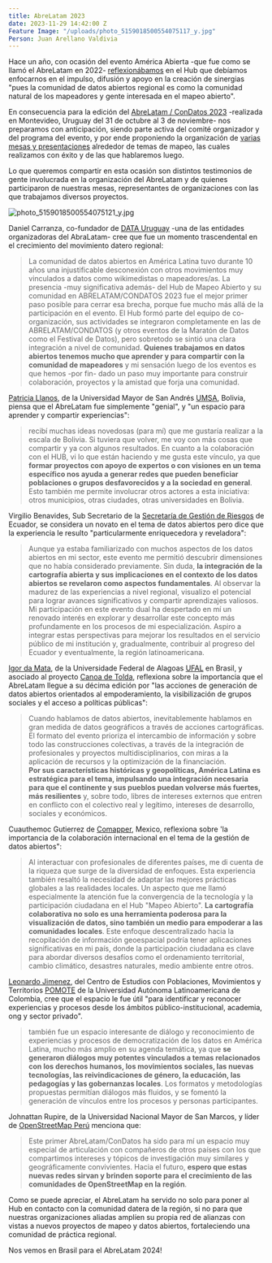```yaml
---
title: AbreLatam 2023
date: 2023-11-29 14:42:00 Z
Feature Image: "/uploads/photo_5159018500554075117_y.jpg"
Person: Juan Arellano Valdivia
---
```


Hace un año, con ocasión del evento América Abierta -que fue como se llamó el AbreLatam en 2022- [reflexionábamos](https://www.hotosm.org/updates/america-abierta-2022/) en el Hub que debíamos enfocarnos en el impulso, difusión y apoyo en la creación de sinergias "pues la comunidad de datos abiertos regional es como la comunidad natural de los mapeadores y gente interesada en el mapeo abierto".

En consecuencia para la edición del [AbreLatam / ConDatos 2023](https://2023.abrelatam.org/) -realizada en Montevideo, Uruguay del 31 de octubre al 3 de noviembre- nos preparamos con anticipación, siendo parte activa del comité organizador y del programa del evento, y por ende proponiendo la organización de [varias mesas y presentaciones](https://www.hotosm.org/updates/el-mapeo-abierto-se-hara-presente-en-el-abrelatam-2023/) alrededor de temas de mapeo, las cuales realizamos con éxito y de las que hablaremos luego.

Lo que queremos compartir en esta ocasión son distintos testimonios de gente involucrada en la organización del AbreLatam y de quienes participaron de nuestras mesas, representantes de organizaciones con las que trabajamos diversos proyectos.

![photo_5159018500554075121_y.jpg](/uploads/photo_5159018500554075121_y.jpg)

Daniel Carranza, co-fundador de [DATA Uruguay](https://data.org.uy/) -una de las entidades organizadoras del AbraLatam- cree que fue un momento trascendental en el crecimiento del movimiento datero regional:

> La comunidad de datos abiertos en América Latina tuvo durante 10 años una injustificable desconexión con otros movimientos muy vinculados a datos como wikimedistas o mapeadores/as. La presencia -muy significativa además- del Hub de Mapeo Abierto y su comunidad en ABRELATAM/CONDATOS 2023 fue el mejor primer paso posible para cerrar esa brecha, porque fue mucho más allá de la participación en el evento. El Hub formó parte del equipo de co-organización, sus actividades se integraron completamente en las de ABRELATAM/CONDATOS (y otros eventos de la Maratón de Datos como el Festival de Datos), pero sobretodo se sintió una clara integración a nivel de comunidad. **Quienes trabajamos en datos abiertos tenemos mucho que aprender y para compartir con la comunidad de mapeadores** y mi sensación luego de los eventos es que hemos -por fin- dado un paso muy importante para construir colaboración, proyectos y la amistad que forja una comunidad.

[Patricia Llanos](https://www.linkedin.com/in/dr-patricia-llanos-5b891247/?originalSubdomain=bo), de la Universidad Mayor de San Andrés [UMSA](https://www.umsa.bo/), Bolivia, piensa que el AbreLatam fue simplemente "genial", y "un espacio para aprender y compartir experiencias":

> recibí muchas ideas novedosas (para mí) que me gustaría realizar a la escala de Bolivia. Si tuviera que volver, me voy con más cosas que compartir y ya con algunos resultados. En cuanto a la colaboración con el HUB, vi lo que están haciendo y me gusta este vínculo, ya que **formar proyectos con apoyo de expertos o con visiones en un tema específico nos ayuda a generar redes que pueden beneficiar poblaciones o grupos desfavorecidos y a la sociedad en general**. Esto también me permite involucrar otros actores a esta iniciativa: otros municipios, otras ciudades, otras universidades en Bolivia.

Virgilio Benavides, Sub Secretario de la [Secretaría de Gestión de Riesgos](https://www.gestionderiesgos.gob.ec/) de Ecuador, se considera un novato en el tema de datos abiertos pero dice que la experiencia le resulto "particularmente enriquecedora y reveladora":

> Aunque ya estaba familiarizado con muchos aspectos de los datos abiertos en mi sector, este evento me permitió descubrir dimensiones que no había considerado previamente. Sin duda, **la integración de la cartografía abierta y sus implicaciones en el contexto de los datos abiertos se revelaron como aspectos fundamentales**. Al observar la madurez de las experiencias a nivel regional, visualizo el potencial para lograr avances significativos y compartir aprendizajes valiosos. Mi participación en este evento dual ha despertado en mí un renovado interés en explorar y desarrollar este concepto más profundamente en los procesos de mi especialización. Aspiro a integrar estas perspectivas para mejorar los resultados en el servicio público de mi institución y, gradualmente, contribuir al progreso del Ecuador y eventualmente, la región latinoamericana.

[Igor da Mata](https://www.linkedin.com/in/igor-da-mata-oliveira-9197b038/?originalSubdomain=br), de la Universidade Federal de Alagoas [UFAL](https://ufal.br/) en Brasil, y asociado al proyecto [Canoa de Tolda](https://www.hotosm.org/projects/canoa-de-tolda-0a2b5e/), reflexiona sobre la importancia que el AbreLatam llegue a su décima edición por "las acciones de generación de datos abiertos orientados al empoderamiento, la visibilización de grupos sociales y el acceso a políticas públicas":

> Cuando hablamos de datos abiertos, inevitablemente hablamos en gran medida de datos geográficos a través de acciones cartográficas. El formato del evento prioriza el intercambio de información y sobre todo las construcciones colectivas, a través de la integración de profesionales y proyectos multidisciplinarios, con miras a la aplicación de recursos y la optimización de la financiación.\
> **Por sus características históricas y geopolíticas, América Latina es estratégica para el tema, impulsando una integración necesaria para que el continente y sus pueblos puedan volverse más fuertes, más resilientes** y, sobre todo, libres de intereses externos que entren en conflicto con el colectivo real y legítimo, intereses de desarrollo, sociales y económicos.

Cuauthemoc Gutierrez de [Comapper](https://comapper.org/), Mexico, reflexiona sobre 'la importancia de la colaboración internacional en el tema de la gestión de datos abiertos":

> Al interactuar con profesionales de diferentes países, me di cuenta de la riqueza que surge de la diversidad de enfoques. Esta experiencia también resaltó la necesidad de adaptar las mejores prácticas globales a las realidades locales. Un aspecto que me llamó especialmente la atención fue la convergencia de la tecnología y la participación ciudadana en el Hub "Mapeo Abierto". **La cartografía colaborativa no solo es una herramienta poderosa para la visualización de datos, sino también un medio para empoderar a las comunidades locales**. Este enfoque descentralizado hacia la recopilación de información geoespacial podría tener aplicaciones significativas en mi país, donde la participación ciudadana es clave para abordar diversos desafíos como el ordenamiento territorial, cambio climático, desastres naturales, medio ambiente entre otros.

[Leonardo Jimenez](https://wwwunaula.academia.edu/LeonardoJimenezGarc%C3%ADa), del Centro de Estudios con Poblaciones, Movimientos y Territorios [POMOTE](https://pomotecestudios.unaula.edu.co/sobre-pomote-centro-estudios-poblaciones-movilizaciones-territorios/) de la Universidad Autónoma Latinoamericana de Colombia, cree que el espacio le fue útil "para identificar y reconocer experiencias y procesos desde los ámbitos público-institucional, academia, ong y sector privado".

> también fue un espacio interesante de diálogo y reconocimiento de experiencias y procesos de democratización de los datos en América Latina, mucho más amplio en su agenda temática, ya que **se generaron diálogos muy potentes vinculados a temas relacionados con los derechos humanos, los movimientos sociales, las nuevas tecnologías, las reivindicaciones de género, la educación, las pedagogías y las gobernanzas locales**. Los formatos y metodologías propuestas permitían diálogos más fluidos, y se fomentó la generación de vínculos entre los procesos y personas participantes.

Johnattan Rupire, de la Universidad Nacional Mayor de San Marcos, y líder de [OpenStreetMap Perú](https://osm.org.pe/) menciona que:

> Este primer AbreLatam/ConDatos ha sido para mí un espacio muy especial de articulación con compañeros de otros países con los que compartimos intereses y tópicos de investigación muy similares y geográficamente convivientes. Hacia el futuro, **espero que estas nuevas redes sirvan y brinden soporte para el crecimiento de las comunidades de OpenStreetMap en la región**.

Como se puede apreciar, el AbreLatam ha servido no solo para poner al Hub en contacto con la comunidad datera de la región, si no para que nuestras organizaciones aliadas amplíen su propia red de alianzas con vistas a nuevos proyectos de mapeo y datos abiertos, fortaleciendo una comunidad de práctica regional.

Nos vemos en Brasil para el AbreLatam 2024!